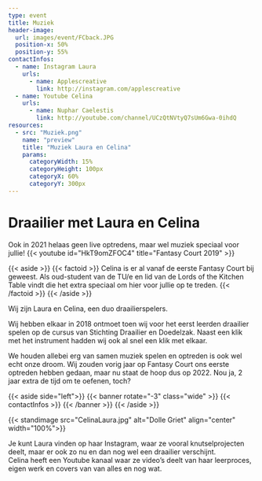 ```yaml
---
type: event
title: Muziek
header-image:
  url: images/event/FCback.JPG
  position-x: 50%
  position-y: 55%
contactInfos:
  - name: Instagram Laura
    urls:
      - name: Applescreative
        link: http://instagram.com/applescreative
  - name: Youtube Celina
    urls:
      - name: Nuphar Caelestis
        link: http://youtube.com/channel/UCzQtNVtyQ7sUm6Gwa-0ihdQ
resources:
  - src: "Muziek.png"
    name: "preview"
    title: "Muziek Laura en Celina"
    params:
      categoryWidth: 15%
      categoryHeight: 100px
      categoryX: 60%
      categoryY: 300px
---
```




# Draailier met Laura en Celina
Ook in 2021 helaas geen live optredens, maar wel muziek speciaal voor jullie!
{{< youtube id="HkT9omZFOC4" title="Fantasy Court 2019" >}}  

{{< aside >}}
    {{< factoid >}}
      Celina is er al vanaf de eerste Fantasy Court bij geweest. Als oud-student van de TU/e en lid van de Lords of the Kitchen Table vindt die het extra speciaal om hier voor jullie op te treden.
    {{< /factoid >}}
{{< /aside >}}

Wij zijn Laura en Celina, een duo draailierspelers.


Wij hebben elkaar in 2018 ontmoet toen wij voor het eerst leerden draailier spelen op de cursus van Stichting Draailier en Doedelzak. Naast een klik met het instrument hadden wij ook al snel een klik met elkaar.



We houden allebei erg van samen muziek spelen en optreden is ook wel echt onze droom. Wij zouden vorig jaar op Fantasy Court ons eerste optreden hebben gedaan, maar nu staat de hoop dus op 2022. Nou ja, 2 jaar extra de tijd om te oefenen, toch?  

{{< aside side="left">}}
  {{< banner rotate="-3" class="wide" >}}
      {{< contactInfos >}}
  {{< /banner >}}
{{< /aside >}}

{{< standimage src="CelinaLaura.jpg" alt="Dolle Griet" align="center" width="100%">}}  

Je kunt Laura vinden op haar Instagram, waar ze vooral knutselprojecten deelt, maar er ook zo nu en dan nog wel een draailier verschijnt.  
Celina heeft een Youtube kanaal waar ze video’s deelt van haar leerproces, eigen werk en covers van van alles en nog wat.



